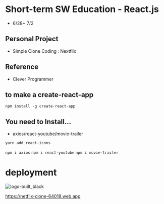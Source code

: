 # Short-term SW Education - React.js
- 6/28~ 7/2

## Personal Project
- Simple Clone Coding : Nextflix

## Reference
- Clever Programmer

## to make a create-react-app
``` npm install -g create-react-app ```

## You need to Install...


- axios/react-youtube/movie-trailer

```yarn add react-icons```  


```npm i axios```
```npm i react-youtube```
```npm i movie-trailer```

# deployment
![logo-built_black](https://user-images.githubusercontent.com/59651691/137576457-fd3df14d-f6e5-4099-a31f-81b0e0db8480.png)  

https://netflix-clone-64018.web.app
